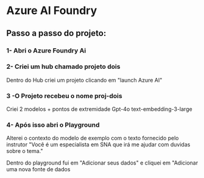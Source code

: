 # Azure AI Foundry


## Passo a passo do projeto:

### 1- Abri o Azure Foundry Ai


### 2- Criei um hub chamado projeto dois

Dentro do Hub criei um projeto clicando em "launch Azure AI"

### 3 -O Projeto recebeu o nome proj-dois

Criei 2 modelos + pontos de extremidade
Gpt-4o
text-embedding-3-large


### 4- Após isso abri o Playground 
Alterei o contexto do modelo de exemplo com o texto fornecido pelo instrutor "Você é um especialista em SNA que irá me ajudar com duvidas sobre o tema."

Dentro do playground fui em "Adicionar seus dados" e cliquei em "Adicionar uma nova fonte de dados

